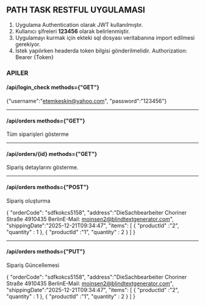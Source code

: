 ## PATH TASK RESTFUL UYGULAMASI

1. Uygulama Authentication olarak JWT kullanılmıştır.
2. Kullanıcı şifreleri **123456** olarak belirlenmiştir.
3. Uygulamayı kurmak için ekteki sql dosyası veritabanına import edilmesi gerekiyor.
4. İstek yapılırken  headerda token bilgisi gönderilmelidir.
    Authorization: Bearer {Token}

### APILER

#### /api/login_check    methods={"GET"}

{"username":"etemkeskin@yahoo.com", "password":"123456"}

___

#### /api/orders    methods={"GET"}

Tüm siparişleri gösterme

---
#### /api/orders/{id}    methods={"GET"}

Sipariş detaylarını gösterme.

---
#### /api/orders    methods={"POST"}

Sipariş oluşturma

{
    "orderCode": "sdfkokcs5158",
    "address":"DieSachbearbeiter Choriner Straße 4910435 BerlinE-Mail: moinsen2@blindtextgenerator.com",
    "shippingDate":"2025-12-21T09:34:47",
    "items": [
        {
            "productId" :"2",
            "quantity" : 1
        },
        {
            "productId" :"1",
            "quantity" : 2
        }
        ]
}

---

#### /api/orders    methods={"PUT"}

Sipariş Güncellemesi

{
    "orderCode": "sdfkokcs5158",
    "address":"DieSachbearbeiter Choriner Straße 4910435 BerlinE-Mail: moinsen2@blindtextgenerator.com",
    "shippingDate":"2025-12-21T09:34:47",
    "items": [
        {
            "productId" :"2",
            "quantity" : 1
        },
        {
            "productId" :"1",
            "quantity" : 2
        }
        ]
}

